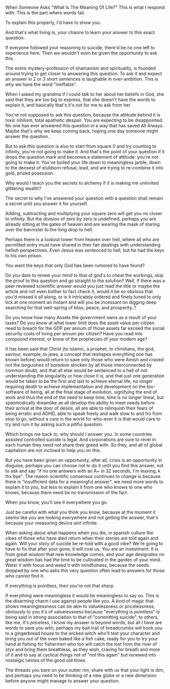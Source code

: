When Someone Asks
"What Is The Meaning Of Life?"
This is what I respond with:
This is the part where words fail.

To explain this properly, I'd have to show you.

And that's what living is, your chance to learn your answer to this exact question.

If everyone followed your reasoning to suicide, there'd be no one left to experience here. Then we wouldn't even be given the opportunity to ask this.

The entire mystery-profession of shamanism and spirituality, is founded around trying to get closer to answering this question. To ask it and expect an answer in 2 or 3 short sentences is laughable in over-ambition. This is why we have the word "ineffable".

When I asked my grandma if I could talk to her about her beliefs in God, she said that they are too big to express, that she doesn't have the words to explain it, and basically that's it's not for me to ask from her.

You're not supposed to ask this question, because the attitude behind it is toxic nihilism, total apathetic despair. You are expecting to be disappointed. No one has ever answered this question in a way that has saved All Always. Maybe that's why we keep coming back, hoping one day someone might answer the question.

But to ask this question is also to start from square 0 and try counting to infinity, you're not going to make it. And that's the point of your question if it drops the question mark and becomes a statement of attitude: you're not going to make it. You've boiled your life down to meaningless jarble, down to the densest of stubborn refusal, lead, and are trying to re-combine it into gold, prized posession.

Why would I teach you the secrets to alchemy if it is making me unlimited glittering wealth?

The secret to why I've answered your question with a question shall remain a secret until you answer it for yourself.

Adding, subtracting and multiplying your square zero will get you no closer to infinity. But the division of zero by zero is undefined, perhaps you are already sitting at the gates of heaven and are wearing the mask of staring over the bannister to the long drop to hell.

Perhaps there is a lookout tower from heaven over hell, where all who are permitted entry must have shared in their fair dealings with understanding hellish perspectives. Even Jesus was sentenced to hell, but he had the keys to his own prison.

You want the keys that only God has been rumored to have found?

Do you dare to renew your mind to that of god's to cheat the workings, skip the proof to this question and go straight to the solution? Well, if there was a peer reviewed scientific answer would you just read the title or maybe the article and not even bother to fact check it, would it be so obvious that you'd missed it all along, or is it intricately ordered and finely tuned to only tick at one moment an instant and will you be incessant on digging deep searching for that well-spring of bliss, peace, and prosperity..?

Do you know how many Assets the government owns as a result of your taxes? Do you know at what lower limit does the asset value per citizen need to breach for the GDP per annum of those assets far exceed the social security costs of living per annum per citizen? Have you read into compound interest, or know of the prophecies of your modern age?

It has been said that Christ (to islamic, a prophet, to christians, the god, saviour, example, to jews, a concept that reshapes everything one has known before) would return to save only those who were Amish and craved not the languishes of boredom stricken by all those interconnected by common doubt, and that all else would be sentenced to a hell of not understanding the singularity or how close it is, and that just one generation would be taken to be the first and last to achieve eternal life, no longer requiring death to achieve implementation and development on the bio-software of being, all at the final stage of evolution, signifying the end of work and thus the end of the need to keep time, time is no longer linear, but spasmodically dreamlike as all develop the ability to meet needs before their arrival at the door of desire, all are able to relinquish their fears of being erratic and ADHD, able to speak freely and walk slow to and fro from stop to go, without a care in the world for who-ever it is that would care to try and ruin it by asking such a pitiful question.

Which brings me back to, why should I answer you. In some countries assisted controlled suicide is legal. And corporations are sure to revel in each human they need not share their greed with. So they, and all of global capitalism are not inclined to help you on this.

But you have been given an opportunity, after all, crisis is an opportunity in disguise, perhaps you can choose not to do it until you find this answer, not to ask and say "if no one answers with an A+ in 32 seconds, I'm leaving, k thx bye". The reason scientific consensus continues to change is because there is "insufficient data for a meaningful answer", we need more words to explain it to you, but less to explain it from one who knows to one who knows, because there need be no transmission of the fact.

When you know, you'll see it everywhere you go.

Just be careful with what you think you know, because at the moment it seems like you are looking everywhere and not getting the answer, that's because your measuring device aint infinite.

When asking about what happens when you die, in spanish culture the vibes of those who have died return when their stories are told again and again. Will your story of suicide be re-told with a good vibe? We're going to have to fix that after your gone, it will cost us. You are an investment. It is from great wisdom that new knowledge comes, and your age designates no great wisdom has had the time to be cultivated in the garden of your mind. Water it with focus and weed it with mindfulness, because the seeds dropped by one who asks this very question often lead to answers for those who cannot find it.

If everything is pointless, then you're not that sharp.

If everything were meaningless it would be meaningless to say so. This is the disarming charm I use against people like you. A kind of magic that shows meaninglessness can be akin to valuelessness or pricelessness, obviously to you it's of valuelessness because "everything is pointless" is being said in strong association to that of "committing suicide", to others, like me, it's priceless, I know my answer is beyond words, but all I have are words to save you with, perhaps my bait trail of breadcrumbs will hook you to a gingerbread house to the wicked witch who'll test your character and bring you out of the oven baked like a fish cake, ready for you to try your hand at fishing for fishermen who too will catch the lost from the river of styx and bring them breathless, as they wish, craving for breath and more of it and to say at cyclical things not of "not this again" but renewed into nostalgic twines of the good old times.

The threads you bare on your outter rim, share with us that your light is dim, and perhaps you need to be thinking of a new globe or a new dimension before anyone might manage to answer your question.